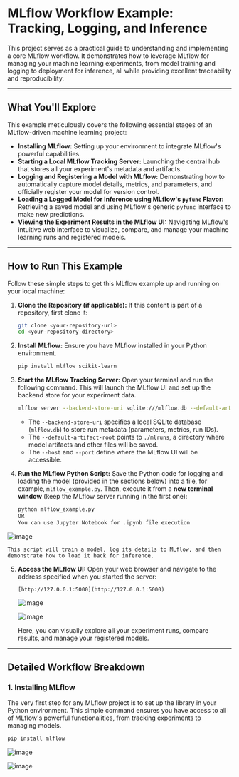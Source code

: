 # MLflow Workflow Example: Tracking, Logging, and Inference

This project serves as a practical guide to understanding and implementing a core MLflow workflow. It demonstrates how to leverage MLflow for managing your machine learning experiments, from model training and logging to deployment for inference, all while providing excellent traceability and reproducibility.

---

## What You'll Explore

This example meticulously covers the following essential stages of an MLflow-driven machine learning project:

* **Installing MLflow:** Setting up your environment to integrate MLflow's powerful capabilities.
* **Starting a Local MLflow Tracking Server:** Launching the central hub that stores all your experiment's metadata and artifacts.
* **Logging and Registering a Model with MLflow:** Demonstrating how to automatically capture model details, metrics, and parameters, and officially register your model for version control.
* **Loading a Logged Model for Inference using MLflow's `pyfunc` Flavor:** Retrieving a saved model and using MLflow's generic `pyfunc` interface to make new predictions.
* **Viewing the Experiment Results in the MLflow UI:** Navigating MLflow's intuitive web interface to visualize, compare, and manage your machine learning runs and registered models.

---

## How to Run This Example

Follow these simple steps to get this MLflow example up and running on your local machine:

1.  **Clone the Repository (if applicable):**
    If this content is part of a repository, first clone it:
    ```bash
    git clone <your-repository-url>
    cd <your-repository-directory>
    ```

2.  **Install MLflow:**
    Ensure you have MLflow installed in your Python environment.
    ```bash
    pip install mlflow scikit-learn
    ```

3.  **Start the MLflow Tracking Server:**
    Open your terminal and run the following command. This will launch the MLflow UI and set up the backend store for your experiment data.
    ```bash
    mlflow server --backend-store-uri sqlite:///mlflow.db --default-artifact-root ./mlruns --host 127.0.0.1 --port 5000
    ```
    * The `--backend-store-uri` specifies a local SQLite database (`mlflow.db`) to store run metadata (parameters, metrics, run IDs).
    * The `--default-artifact-root` points to `./mlruns`, a directory where model artifacts and other files will be saved.
    * The `--host` and `--port` define where the MLflow UI will be accessible.

4.  **Run the MLflow Python Script:**
    Save the Python code for logging and loading the model (provided in the sections below) into a file, for example, `mlflow_example.py`. Then, execute it from a **new terminal window** (keep the MLflow server running in the first one):
    ```bash
    python mlflow_example.py
    OR
    You can use Jupyter Notebook for .ipynb file execution
    ```
![image](https://github.com/user-attachments/assets/efcc1cc2-f8b9-4b41-ad24-0ba7d674d1eb)

    This script will train a model, log its details to MLflow, and then demonstrate how to load it back for inference.

5.  **Access the MLflow UI:**
    Open your web browser and navigate to the address specified when you started the server:
    ```
    [http://127.0.0.1:5000](http://127.0.0.1:5000)
    ```
    ![image](https://github.com/user-attachments/assets/8a51dcb4-11bc-4abe-8d24-148d8f2b6537)
    
    ![image](https://github.com/user-attachments/assets/e8cec496-8e88-4ed7-b671-e2bd0d3be98b)


    Here, you can visually explore all your experiment runs, compare results, and manage your registered models.

---

## Detailed Workflow Breakdown

### 1. Installing MLflow

The very first step for any MLflow project is to set up the library in your Python environment. This simple command ensures you have access to all of MLflow's powerful functionalities, from tracking experiments to managing models.

```bash
pip install mlflow

```


![image](https://github.com/user-attachments/assets/2252717c-612f-456f-b781-5a51a95e278e)

![image](https://github.com/user-attachments/assets/4195e77a-31f5-423a-b6d6-1ccdd4ed939e)
